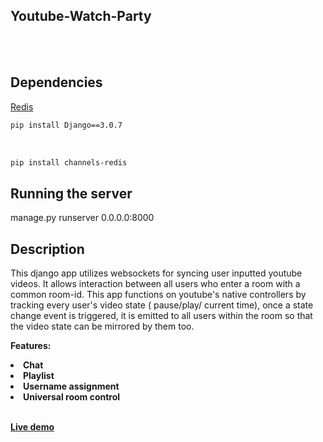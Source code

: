 ## Youtube-Watch-Party

<br>
<br>


## Dependencies

[Redis](https://github.com/redis/redis)
```bash
pip install Django==3.0.7
```
<br>

```bash
pip install channels-redis
```


## Running the server 

manage.py runserver 0.0.0.0:8000

## Description
This django app utilizes websockets for syncing user inputted youtube videos. It allows interaction between all users who enter a room with a common room-id. This app functions on youtube's native controllers by tracking every user's video state ( pause/play/ current time), once a state change event is triggered, it is emitted to all users within the room so that the video state can be mirrored by them too.

<b>Features:<b>
  <li>Chat</li>
  <li>Playlist</li>
  <li>Username assignment</li>
  <li>Universal room control</li>
  

<br>

[Live demo](syncpin.net)

